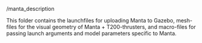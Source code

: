 /manta_description

This folder contains the launchfiles for uploading Manta to Gazebo,
mesh-files for the visual geometry of Manta + T200-thrusters, and macro-files
for passing launch arguments and model parameters specific to Manta.

